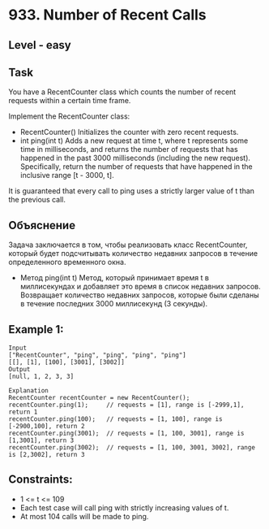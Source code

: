 # 933. Number of Recent Calls


## Level - easy


## Task
You have a RecentCounter class which counts the number of recent requests within a certain time frame.

Implement the RecentCounter class:
- RecentCounter() Initializes the counter with zero recent requests.
- int ping(int t) Adds a new request at time t, where t represents some time in milliseconds, 
and returns the number of requests that has happened in the past 3000 milliseconds (including the new request). 
Specifically, return the number of requests that have happened in the inclusive range [t - 3000, t].

It is guaranteed that every call to ping uses a strictly larger value of t than the previous call.


## Объяснение
Задача заключается в том, чтобы реализовать класс RecentCounter, 
который будет подсчитывать количество недавних запросов в течение определенного временного окна.
- Метод ping(int t)
Метод, который принимает время t в миллисекундах и добавляет это время в список недавних запросов. 
Возвращает количество недавних запросов, которые были сделаны в течение последних 3000 миллисекунд (3 секунды).


## Example 1:
````
Input
["RecentCounter", "ping", "ping", "ping", "ping"]
[[], [1], [100], [3001], [3002]]
Output
[null, 1, 2, 3, 3]

Explanation
RecentCounter recentCounter = new RecentCounter();
recentCounter.ping(1);     // requests = [1], range is [-2999,1], return 1
recentCounter.ping(100);   // requests = [1, 100], range is [-2900,100], return 2
recentCounter.ping(3001);  // requests = [1, 100, 3001], range is [1,3001], return 3
recentCounter.ping(3002);  // requests = [1, 100, 3001, 3002], range is [2,3002], return 3
````


## Constraints:
- 1 <= t <= 109
- Each test case will call ping with strictly increasing values of t.
- At most 104 calls will be made to ping.